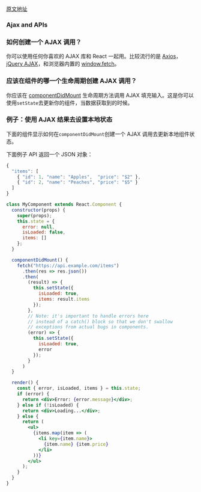 [原文地址](https://reactjs.org/docs/faq-ajax.html)
### Ajax and APIs

### 如何创建一个 AJAX 调用？

你可以使用任何你喜欢的 AJAX 库和 React 一起用。比较流行的是 [Axios](https://github.com/axios/axios)，[jQuery AJAX](https://api.jquery.com/jQuery.ajax/)，和浏览器内置的 [window.fetch](https://developer.mozilla.org/en-US/docs/Web/API/Fetch_API)。

### 应该在组件的哪一个生命周期创建 AJAX 调用？

你应该在 [componentDidMount](https://reactjs.org/docs/react-component.html#mounting) 生命周期方法调用 AJAX 填充输入。这是你可以使用`setState`去更新你的组件，当数据获取到的时候。

### 例子：使用 AJAX 结果去设置本地状态

下面的组件显示如何在`componentDidMount`创建一个 AJAX 调用去更新本地组件状态。

下面例子 API 返回一个 JSON 对象：
```jsx harmony
{
  "items": [
    { "id": 1, "name": "Apples",  "price": "$2" },
    { "id": 2, "name": "Peaches", "price": "$5" }
  ] 
}
```

```jsx harmony
class MyComponent extends React.Component {
  constructor(props) {
    super(props);
    this.state = {
      error: null,
      isLoaded: false,
      items: []
    };
  }

  componentDidMount() {
    fetch("https://api.example.com/items")
      .then(res => res.json())
      .then(
        (result) => {
          this.setState({
            isLoaded: true,
            items: result.items
          });
        },
        // Note: it's important to handle errors here
        // instead of a catch() block so that we don't swallow
        // exceptions from actual bugs in components.
        (error) => {
          this.setState({
            isLoaded: true,
            error
          });
        }
      )
  }

  render() {
    const { error, isLoaded, items } = this.state;
    if (error) {
      return <div>Error: {error.message}</div>;
    } else if (!isLoaded) {
      return <div>Loading...</div>;
    } else {
      return (
        <ul>
          {items.map(item => (
            <li key={item.name}>
              {item.name} {item.price}
            </li>
          ))}
        </ul>
      );
    }
  }
}
```

